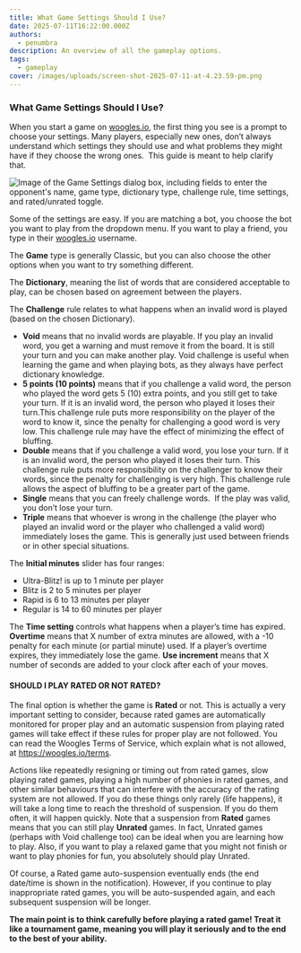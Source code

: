 ```yaml
---
title: What Game Settings Should I Use?
date: 2025-07-11T16:22:00.000Z
authors:
  - penumbra
description: An overview of all the gameplay options.
tags:
  - gameplay
cover: /images/uploads/screen-shot-2025-07-11-at-4.23.59-pm.png
---
```

### **What Game Settings Should I Use?**


When you start a game on [woogles.io](http://woogles.io), the first thing you see is a prompt to choose your settings. Many players, especially new ones, don’t always understand which settings they should use and what problems they might have if they choose the wrong ones.  This guide is meant to help clarify that.

![Image of the Game Settings dialog box, including fields to enter the opponent's name, game type, dictionary type, challenge rule, time settings, and rated/unrated toggle.](/images/uploads/screen-shot-2025-07-11-at-4.32.46-pm.png "Woogles Game Settings")

Some of the settings are easy. If you are matching a bot, you choose the bot you want to play from the dropdown menu. If you want to play a friend, you type in their [woogles.io](http://woogles.io) username.

The **Game** type is generally Classic, but you can also choose the other options when you want to try something different.

The **Dictionary**, meaning the list of words that are considered acceptable to play, can be chosen based on agreement between the players.

The **Challenge** rule relates to what happens when an invalid word is played (based on the chosen Dictionary).

* **Void** means that no invalid words are playable. If you play an invalid word, you get a warning and must remove it from the board. It is still your turn and you can make another play. Void challenge is useful when learning the game and when playing bots, as they always have perfect dictionary knowledge.
* **5 points (10 points)** means that if you challenge a valid word, the person who played the word gets 5 (10) extra points, and you still get to take your turn. If it is an invalid word, the person who played it loses their turn.This challenge rule puts more responsibility on the player of the word to know it, since the penalty for challenging a good word is very low. This challenge rule may have the effect of minimizing the effect of bluffing. 
* **Double** means that if you challenge a valid word, you lose your turn. If it is an invalid word, the person who played it loses their turn. This challenge rule puts more responsibility on the challenger to know their words, since the penalty for challenging is very high. This challenge rule allows the aspect of bluffing to be a greater part of the game.
* **Single** means that you can freely challenge words.  If the play was valid, you don’t lose your turn. 
* **Triple** means that whoever is wrong in the challenge (the player who played an invalid word or the player who challenged a valid word) immediately loses the game. This is generally just used between friends or in other special situations.

The **Initial minutes** slider has four ranges:

* Ultra-Blitz! is up to 1 minute per player
* Blitz is 2 to 5 minutes per player
* Rapid is 6 to 13 minutes per player
* Regular is 14 to 60 minutes per player

The **Time setting** controls what happens when a player’s time has expired.  **Overtime** means that X number of extra minutes are allowed, with a -10 penalty for each minute (or partial minute) used. If a player’s overtime expires, they immediately lose the game. **Use increment** means that X number of seconds are added to your clock after each of your moves.



#### SHOULD I PLAY RATED OR NOT RATED?

The final option is whether the game is **Rated** or not. This is actually a very important setting to consider, because rated games are automatically monitored for proper play and an automatic suspension from playing rated games will take effect if these rules for proper play are not followed. You can read the Woogles Terms of Service, which explain what is not allowed, at <https://woogles.io/terms>. 

Actions like repeatedly resigning or timing out from rated games, slow playing rated games, playing a high number of phonies in rated games, and other similar behaviours that can interfere with the accuracy of the rating system are not allowed. If you do these things only rarely (life happens), it will take a long time to reach the threshold of suspension. If you do them often, it will happen quickly. Note that a suspension from **Rated** games means that you can still play **Unrated** games. In fact, Unrated games (perhaps with Void challenge too) can be ideal when you are learning how to play. Also, if you want to play a relaxed game that you might not finish or want to play phonies for fun, you absolutely should play Unrated.  

Of course, a Rated game auto-suspension eventually ends (the end date/time is shown in the notification). However, if you continue to play inappropriate rated games, you will be auto-suspended again, and each subsequent suspension will be longer. 

**The main point is to think carefully before playing a rated game! Treat it like a tournament game, meaning you will play it seriously and to the end to the best of your ability.**
